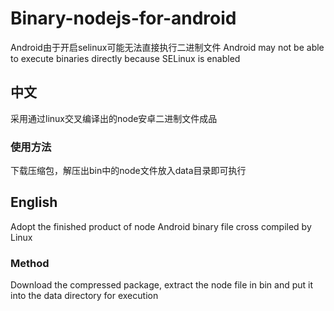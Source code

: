 # Binary-nodejs-for-android
Android由于开启selinux可能无法直接执行二进制文件
Android may not be able to execute binaries directly because SELinux is enabled
## 中文
采用通过linux交叉编译出的node安卓二进制文件成品
### 使用方法
下载压缩包，解压出bin中的node文件放入data目录即可执行
## English
Adopt the finished product of node Android binary file cross compiled by Linux
### Method
Download the compressed package, extract the node file in bin and put it into the data directory for execution
